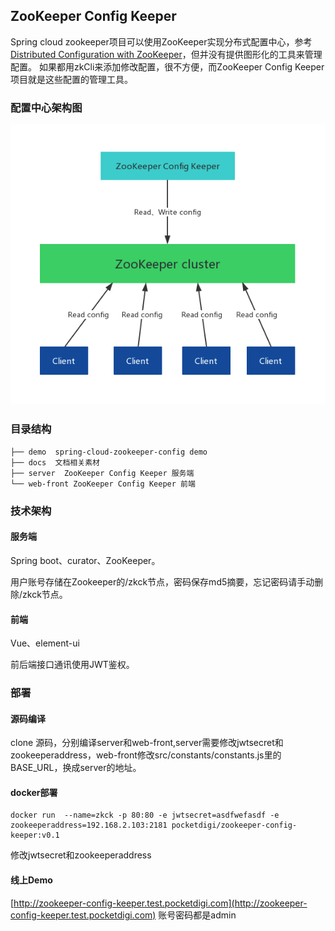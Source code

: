 ## ZooKeeper Config Keeper
 Spring cloud zookeeper项目可以使用ZooKeeper实现分布式配置中心，参考 [Distributed Configuration with ZooKeeper](https://cloud.spring.io/spring-cloud-zookeeper/reference/html/#spring-cloud-zookeeper-config)，但并没有提供图形化的工具来管理配置。
 如果都用zkCli来添加修改配置，很不方便，而ZooKeeper Config Keeper项目就是这些配置的管理工具。
 
### 配置中心架构图
 

![架构图](https://github.com/pocketdigi/zookeeper-config-keeper/raw/master/docs/images/configuration-architecture.png)
 
 

### 目录结构
```
├── demo  spring-cloud-zookeeper-config demo
├── docs  文档相关素材
├── server  ZooKeeper Config Keeper 服务端
└── web-front ZooKeeper Config Keeper 前端

```

### 技术架构
#### 服务端
Spring boot、curator、ZooKeeper。

用户账号存储在Zookeeper的/zkck节点，密码保存md5摘要，忘记密码请手动删除/zkck节点。

#### 前端
Vue、element-ui

前后端接口通讯使用JWT鉴权。

### 部署
#### 源码编译
clone 源码，分别编译server和web-front,server需要修改jwtsecret和zookeeperaddress，web-front修改src/constants/constants.js里的BASE_URL，换成server的地址。

#### docker部署
```
docker run  --name=zkck -p 80:80 -e jwtsecret=asdfwefasdf -e zookeeperaddress=192.168.2.103:2181 pocketdigi/zookeeper-config-keeper:v0.1 
```
修改jwtsecret和zookeeperaddress

#### 线上Demo

[http://zookeeper-config-keeper.test.pocketdigi.com](http://zookeeper-config-keeper.test.pocketdigi.com)  账号密码都是admin